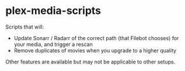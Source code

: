 # plex-media-scripts

Scripts that will:

* Update Sonarr / Radarr of the correct path (that Filebot chooses) for your media, and trigger a rescan
* Remove duplicates of movies when you upgrade to a higher quality

Other features are available but may not be applicable to other setups.
